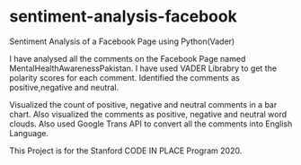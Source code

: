 # sentiment-analysis-facebook
Sentiment Analysis of a Facebook Page using Python(Vader)

I have analysed all the comments on the Facebook Page named MentalHealthAwarenessPakistan.
I have used VADER Librabry to get the polarity scores for each comment.
Identified the comments as positive,negative and neutral.

Visualized the count of positive, negative and neutral comments in a bar chart.
Also visualized the comments as positive, negative and neutral word clouds.
Also used Google Trans API to convert all the comments into English Language.

This Project is for the Stanford CODE IN PLACE Program 2020.
